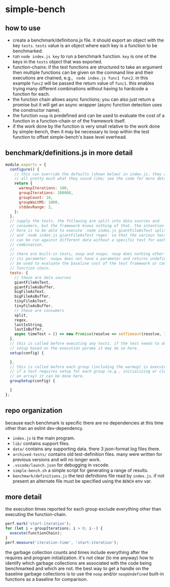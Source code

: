 # simple-bench

## how to use

- create a benchmark/definitions.js file. it should export an object with the key
`tests`. `tests` value is an object where each key is a function to be benchmarked.
- run `node index.js key` to run a benchmark function. `key` is one of the keys
in the `tests` object that was exported.
- function-chains: if the test functions are structured to take an argument then
multiple functions can be given on the command line and their executions are
chained, e.g., ` node index.js func1 func2`. in this example `func2` will be passed
the return value of `func1`. this enables trying many different combinations without
having to hardcode a function for each.
- the function chain allows async functions; you can also just return a promise but it
will get an async wrapper (async function detection uses the constructor name).
- the function `noop` is predefined and can be used to evaluate the cost of a function
in a function-chain or of the framework itself.
- if the work done by the function is very small relative to the work done by simple-bench,
then it may be necessary to loop within the test function to offset simple-bench's base
level overhead.

## benchmark/definitions.js in more detail

```js
module.exports = {
  configure() {
    // this can override the defaults (shown below) in index.js. they are
    // all pretty much what they sound like; see the code for more details.
    return {
      warmupIterations: 100,
      groupIterations: 100000,
      groupCount: 10,
      groupWaitMS: 1000,
      stddevRange: 2,
    };
  },
  // supply the tests. the following are split into data sources and
  // consumers, but the framework knows nothing of that. the intention
  // here is to be able to execute `node index.js giantFileAsText split`
  // and `node index.js giantFileAsTest regex` so that the various tests
  // can be run against different data without a specific test for each
  // combination.
  //
  // there are built-in tests, noop and noopu. noop does nothing other than return
  // its parameter. noopu does not have a parameter and returns undefined. they can
  // be used to evaluate the baseline cost of the test framework or components in a
  // function chain.
  tests: {
    // these are data sources
    giantFileAsText,
    giantFileAsBuffer,
    bigFileAsText,
    bigFileAsBuffer,
    tinyFileAsText,
    tinyFileAsBuffer,
    // these are consumers
    split,
    regex,
    lastIxString,
    lastIxBuffer,
    async timeTest = () => new Promise(resolve => setTimeout(resolve, 10)),
  },
  // this is called before executing any tests. if the test needs to do any
  // setup based on the execution params it may do so here.
  setup(config) {

  },
  // this is called before each group (including the warmup) is executed.
  // if a test requires setup for each group (e.g., initializing or clearing
  // an array) it can be done here.
  groupSetup(config) {

  }
};
```

## repo organization

because each benchmark is specific there are no dependencies at this time other
than an eslint dev-dependency.

- `index.js` is the main program.
- `lib/` contains support files.
- `data/` contains any supporting data. there 3 json-format log files there.
- `archived-tests/` contains old test-definition files. many were written for
previous versions and will no longer work.
- `.vscode/launch.json` for debugging in vscode.
- `simple-bench.sh` a simple script for generating a range of results.
- `benchmark/definitions.js` the test definitions file read by `index.js`. if not present
an alternate file must be specified using the `BENCH` env var.

## more detail

the execution times reported for each group exclude everything other than executing
the function-chain.

```js
perf.mark('start-iteration');
for (let i = groupIterations; i > 0; i--) {
  execute(functionChain);
}
perf.measure('iteration-time', 'start-iteration');
```

the garbage collection counts and times include everything after the requires and
program initialization. it's not clear (to me anyway) how to identify which garbage
collections are associated with the code being benchmarked and which are not. the
best way to get a handle on the baseline garbage collections is to use the `noop`
and/or `noopUndefined` built-in functions as a baseline for comparison.

